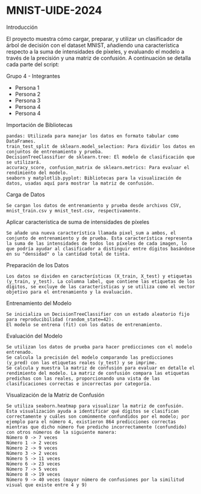 # MNIST-UIDE-2024

Introducción

El proyecto muestra cómo cargar, preparar, y utilizar un clasificador de árbol de decisión con el dataset MNIST, añadiendo una característica respecto a la suma de intensidades de píxeles, y evaluando el modelo a través de la precisión y una matriz de confusión. A continuación se detalla cada parte del script:

Grupo 4 - Integrantes
* Persona 1
* Persona 2
* Persona 3
* Persona 4
* Persona 4

Importación de Bibliotecas

    pandas: Utilizada para manejar los datos en formato tabular como DataFrames.
    train_test_split de sklearn.model_selection: Para dividir los datos en conjuntos de entrenamiento y prueba.
    DecisionTreeClassifier de sklearn.tree: El modelo de clasificación que se utilizará.
    accuracy_score, confusion_matrix de sklearn.metrics: Para evaluar el rendimiento del modelo.
    seaborn y matplotlib.pyplot: Bibliotecas para la visualización de datos, usadas aquí para mostrar la matriz de confusión.

Carga de Datos

    Se cargan los datos de entrenamiento y prueba desde archivos CSV, mnist_train.csv y mnist_test.csv, respectivamente.

Aplicar característica de suma de intensidades de píxeles

    Se añade una nueva característica llamada pixel_sum a ambos, el conjunto de entrenamiento y de prueba. Esta característica representa la suma de las intensidades de todos los píxeles de cada imagen, lo que podría ayudar al clasificador a distinguir entre dígitos basándose en su "densidad" o la cantidad total de tinta.

Preparación de los Datos

    Los datos se dividen en características (X_train, X_test) y etiquetas (y_train, y_test). La columna label, que contiene las etiquetas de los dígitos, se excluye de las características y se utiliza como el vector objetivo para el entrenamiento y la evaluación.

Entrenamiento del Modelo

    Se inicializa un DecisionTreeClassifier con un estado aleatorio fijo para reproducibilidad (random_state=42).
    El modelo se entrena (fit) con los datos de entrenamiento.

Evaluación del Modelo

    Se utilizan los datos de prueba para hacer predicciones con el modelo entrenado.
    Se calcula la precisión del modelo comparando las predicciones (y_pred) con las etiquetas reales (y_test) y se imprime.
    Se calcula y muestra la matriz de confusión para evaluar en detalle el rendimiento del modelo. La matriz de confusión compara las etiquetas predichas con las reales, proporcionando una vista de las clasificaciones correctas e incorrectas por categoría.

Visualización de la Matriz de Confusión

    Se utiliza seaborn.heatmap para visualizar la matriz de confusión. Esta visualización ayuda a identificar qué dígitos se clasifican correctamente y cuáles son comúnmente confundidos por el modelo; por ejemplo para el número 4, existieron 864 predicciones correctas mientras que dicho número fue predicho incorrectamente (confundido) con otros números de la siguiente manera:
    Número 0 -> 7 veces
    Número 1 -> 2 veces
    Número 2 -> 9 veces
    Número 3 -> 2 veces
    Número 5 -> 11 veces
    Número 6 -> 23 veces
    Número 7 -> 5 veces
    Número 8 -> 19 veces
    Número 9 -> 40 veces (mayor número de confusiones por la similitud visual que existe entre 4 y 9)

